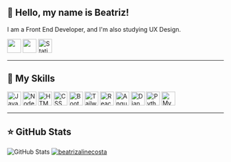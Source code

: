## 💜 Hello, my name is Beatriz!

I am a Front End Developer, and I'm also studying UX Design.

<a href="#"><img height="32" src="https://img.shields.io/badge/Gmail-D14836?style=for-the-badge&logo=gmail&logoColor=white"></a>
<a href="https://www.linkedin.com/in/beatriz-aline-costa/" target="_blank"><img height="32" src="https://img.shields.io/badge/LinkedIn-0077B5?style=for-the-badge&logo=linkedin&logoColor=white"></a>
<a href="https://www.behance.net/beatrizalinecosta" target="_blank"><img height="32" alt="Static Badge" src="https://img.shields.io/badge/Behance-violet?style=flat&logo=behance&logoColor=white&logoSize=auto&labelColor=%231769FF&color=%231769FF&cacheSeconds=3600&link=https%3A%2F%2Fwww.behance.net%2Fbeatrizalinecosta">
</a>

---

## 🚀 My Skills

<a><img height="32" src="https://img.shields.io/badge/JavaScript-323330?style=for-the-badge&logo=javascript&logoColor=F7DF1E" alt="Javascript"/></a>
<a><img height="32" src="https://img.shields.io/badge/Node.js-43853D?style=for-the-badge&logo=node.js&logoColor=white" alt="Nodejs"/></a>
<a><img height="32" src="https://img.shields.io/badge/HTML5-E34F26?style=for-the-badge&logo=html5&logoColor=white" alt="HTML5"/></a>
<a><img height="32" src="https://img.shields.io/badge/CSS3-1572B6?style=for-the-badge&logo=css3&logoColor=white" alt="CSS"/></a>
<a><img height="32" src="https://img.shields.io/badge/Bootstrap-563D7C?style=for-the-badge&logo=bootstrap&logoColor=white" alt="Bootstrap"/></a>
<a><img height="32" src="https://img.shields.io/badge/Tailwind_CSS-38B2AC?style=for-the-badge&logo=tailwind-css&logoColor=white" alt="Tailwind"/></a>
<a><img height="32" src="https://img.shields.io/badge/React-20232A?style=for-the-badge&logo=react&logoColor=61DAFB" alt="React"/></a>
<a><img height="32" src="https://img.shields.io/badge/Angular-DD0031?style=for-the-badge&logo=angular&logoColor=white" alt="Angular"/></a>
<a><img height="32" src="https://img.shields.io/badge/Django-092E20?style=for-the-badge&logo=django&logoColor=white" alt="Django"/></a>
<a><img height="32" src="https://img.shields.io/badge/Python-14354C?style=for-the-badge&logo=python&logoColor=white" alt="Python"/><a>
<a><img height="32" src="https://img.shields.io/badge/MySQL-00000F?style=for-the-badge&logo=mysql&logoColor=white" alt="MySQL"/></a>

---

## ⭐ GitHub Stats

![GitHub Stats](https://github-readme-stats.vercel.app/api?username=beatrizalinecosta&show_icons=true)
[![beatrizalinecosta](https://github-readme-stats.vercel.app/api/top-langs/?username=beatrizalinecosta&hide=html&layout=compact&theme=default)](https://github.com/anuraghazra/github-readme-stats)
